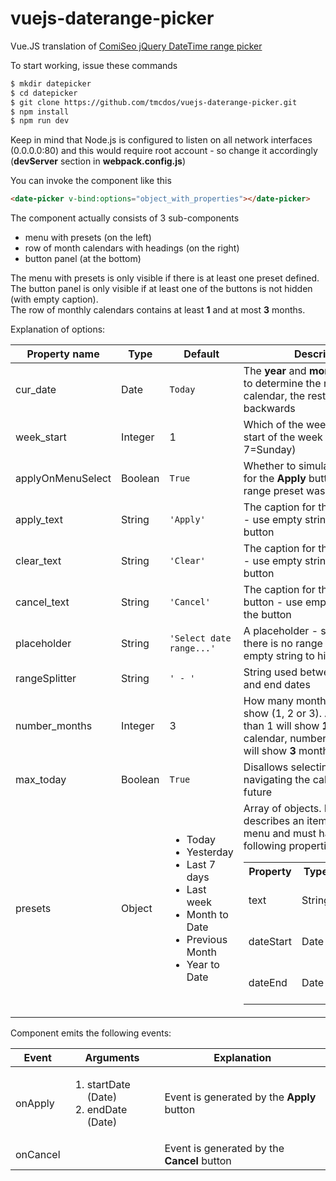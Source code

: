 # vuejs-daterange-picker
Vue.JS translation of [ComiSeo jQuery DateTime range picker](https://github.com/tamble/jquery-ui-daterangepicker)

To start working, issue these commands

``` bash
$ mkdir datepicker
$ cd datepicker
$ git clone https://github.com/tmcdos/vuejs-daterange-picker.git
$ npm install
$ npm run dev
```

Keep in mind that Node.js is configured to listen on all network interfaces (0.0.0.0:80) and this would require root account - so change it accordingly (**devServer** section in **webpack.config.js**)

You can invoke the component like this

``` html
<date-picker v-bind:options="object_with_properties"></date-picker>
```

The component actually consists of 3 sub-components
  
  - menu with presets (on the left)
  - row of month calendars with headings (on the right)
  - button panel (at the bottom)
  
The menu with presets is only visible if there is at least one preset defined.  
The button panel is only visible if at least one of the buttons is not hidden (with empty caption).  
The row of monthly calendars contains at least **1** and at most **3** months.  

Explanation of options:

|Property name|Type|Default|Description|
|---|---|---|---|
| cur_date | Date| `Today` | The **year** and **month** will be used to determine the rightmost calendar, the rest will be ordered backwards|
| week_start | Integer | 1 | Which of the weekdays is the start of the week (1=Monday, ..., 7=Sunday) |
| applyOnMenuSelect | Boolean | `True` | Whether to simulate **Click** event for the **Apply** button after a range preset was chosen|
| apply_text | String | `'Apply'` | The caption for the **Apply** button - use empty string to hide the button|
| clear_text | String | `'Clear'` | The caption for the **Clear** button - use empty string to hide the button|
| cancel_text | String | `'Cancel'` | The caption for the **Cancel** button - use empty string to hide the button|
| placeholder | String | `'Select date range...'` | A placeholder - shown while there is no range selected, use empty string to hide|
| rangeSplitter | String | `' - '` | String used between the start and end dates|
| number_months | Integer | 3 | How many month calendars to show (1, 2 or 3). A number less than 1 will show **1** month calendar, number greater than 3 will show **3** month calendars|
| max_today | Boolean | `True` | Disallows selecting a date (or navigating the calendar) in the future |
| presets | Object |<ul><li>Today</li><li>Yesterday</li><li>Last 7 days</li><li>Last week</li><li>Month to Date</li><li>Previous Month</li><li>Year to Date</li></ul>| Array of objects. Each object describes an item in the presets menu and must have the following properties:<br><table><tr><th>Property</th><th>Type</th><th>Description</th></tr><tr><td>text</td><td>String</td><td>The caption of the preset</td></tr><tr><td>dateStart</td><td>Date</td><td>The start of the date range</td></tr><tr><td>dateEnd</td><td>Date</td><td>The end of the date range</td></tr></table>|

Component emits the following events:

| Event | Arguments | Explanation |
|---|---|---|
|onApply|<ol><li>startDate (Date)</li><li>endDate (Date)</li></ol>| Event is generated by the **Apply** button|
|onCancel|   |Event is generated by the **Cancel** button|
